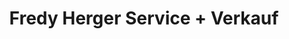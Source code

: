 ---
title: "Fredy Herger Service + Verkauf"
url: /flueelen/fredy-herger-service-verkauf/
shop: Elektronik
---